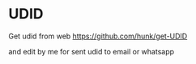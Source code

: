 # UDID
Get udid from web 
https://github.com/hunk/get-UDID

and edit by me for sent udid to email or whatsapp 

